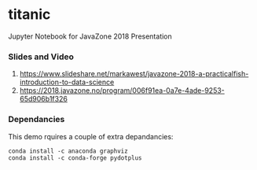 # titanic

Jupyter Notebook for JavaZone 2018 Presentation

### Slides and Video

1. https://www.slideshare.net/markawest/javazone-2018-a-practicalfish-introduction-to-data-science
2. https://2018.javazone.no/program/006f91ea-0a7e-4ade-9253-65d906b1f326

### Dependancies

This demo rquires a couple of extra depandancies: 
```
conda install -c anaconda graphviz
conda install -c conda-forge pydotplus
```
